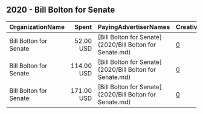 ## 2020 - Bill Bolton for Senate 
|OrganizationName|Spent|PayingAdvertiserNames|CreativeUrls|Impressions|Genders|AgeBrackets|CountryCodes|BillingAddresses|CandidateBallotInformation|
|:---|---:|:---|:---|---:|:---|:---|:---|:---|:---|
|Bill Bolton for Senate|52.00 USD|[Bill Bolton for Senate](2020/Bill Bolton for Senate.md)|[0](https://www.snap.com/political-ads/asset/d7eca7cd3415f3881ac3e09fcbf9220fcf518b523f50d347dfeea7fc5e906634?mediaType=jpeg)|11,025||18-30|united states|"167 Reservoir Rd,Plymouth,03264,US"|Bill Bolton for Senate|
|Bill Bolton for Senate|114.00 USD|[Bill Bolton for Senate](2020/Bill Bolton for Senate.md)|[0](https://www.snap.com/political-ads/asset/ca2ab601a1280d60410781f82b58f4621780033ce6c8d54040cda00948c0e8e2?mediaType=png)|21,888||18-30|united states|"167 Reservoir Rd,Plymouth,03264,US"|Bill Bolton for Senate|
|Bill Bolton for Senate|171.00 USD|[Bill Bolton for Senate](2020/Bill Bolton for Senate.md)|[0](https://www.snap.com/political-ads/asset/93aa6767032c6a3f0ac05e06b07901dcb401ece88e8cdc1bd2333e55624f7d21?mediaType=png)|36,330||18-30|united states|"167 Reservoir Rd,Plymouth,03264,US"|Bill Bolton for Senate|
